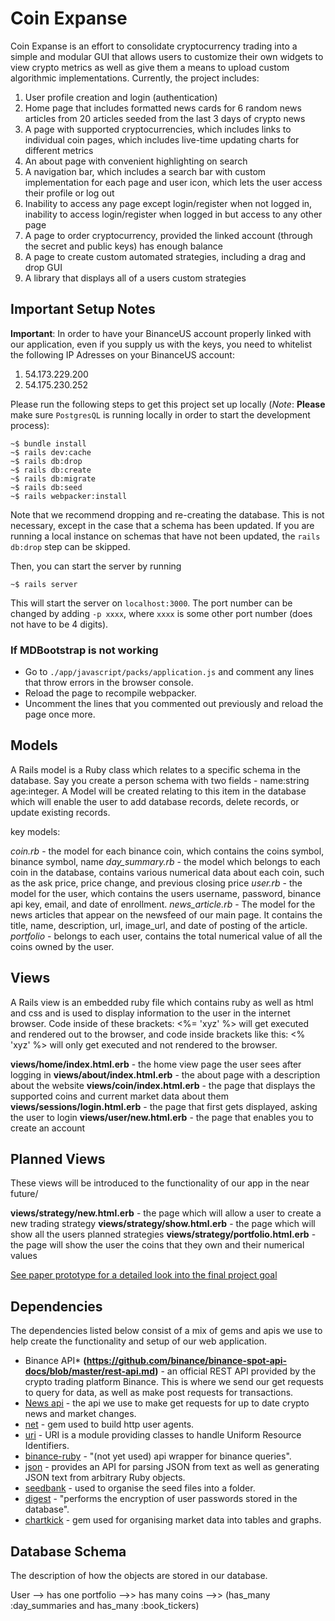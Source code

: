 # Coin Expanse

Coin Expanse is an effort to consolidate cryptocurrency trading into a simple and modular GUI that allows users to customize their own widgets to view crypto metrics as well as give them a means to upload custom algorithmic implementations. Currently, the project includes:

1. User profile creation and login (authentication)
2. Home page that includes formatted news cards for 6 random news articles from 20 articles seeded from the last 3 days of crypto news
3. A page with supported cryptocurrencies, which includes links to individual coin pages, which includes live-time updating charts for different metrics
4. An about page with convenient highlighting on search
5. A navigation bar, which includes a search bar with custom implementation for each page and user icon, which lets the user access their profile or log out
6. Inability to access any page except login/register when not logged in, inability to access login/register when logged in but access to any other page
7. A page to order cryptocurrency, provided the linked account (through the secret and public keys) has enough balance
8. A page to create custom automated strategies, including a drag and drop GUI
9. A library that displays all of a users custom strategies

## Important Setup Notes

**Important**: In order to have your BinanceUS account properly linked with our application, even if you supply us with the keys, you need to whitelist the following IP Adresses on your BinanceUS account:

1. 54.173.229.200
2. 54.175.230.252

Please run the following steps to get this project set up locally (*Note*: **Please** make sure `PostgresQL` is running locally in order to start the development process):

```terminal
~$ bundle install
~$ rails dev:cache
~$ rails db:drop
~$ rails db:create
~$ rails db:migrate
~$ rails db:seed
~$ rails webpacker:install
```

Note that we recommend dropping and re-creating the database. This is not necessary, except in the case that a schema has been updated. If you are running a local instance on schemas that have not been updated, the `rails db:drop` step can be skipped.

Then, you can start the server by running

```terminal
~$ rails server
```

This will start the server on `localhost:3000`. The port number can be changed by adding `-p xxxx`, where `xxxx` is some other port number (does not have to be 4 digits).

### If MDBootstrap is not working

- Go to `./app/javascript/packs/application.js` and comment any lines that throw errors in the browser console.
- Reload the page to recompile webpacker.
- Uncomment the lines that you commented out previously and reload the page once more.

## Models

A Rails model is a Ruby class which relates to a specific schema in the database. Say you create a person schema with two fields - name:string age:integer. A Model will be created relating to this item in the database which will enable the user to add database records, delete records, or update existing records.

key models:

*coin.rb* - the model for each binance coin, which contains the coins symbol, binance symbol, name
*day_summary.rb* - the model which belongs to each coin in the database, contains various numerical data about each coin, such as the ask price, price change, and previous closing price
*user.rb* - the model for the user, which contains the users username, password, binance api key, email, and date of enrollment.
*news_article.rb* - The model for the news articles that appear on the newsfeed of our main page. It contains the title, name, description, url, image_url, and date of posting of the article.
*portfolio* - belongs to each user, contains the total numerical value of all the coins owned by the user.

## Views

A Rails view is an embedded ruby file which contains ruby as well as html and css and is used to display information to the user in the internet browser. Code inside of these brackets: <%= 'xyz' %> will get executed and rendered out to the browser, and code inside brackets like this: <% 'xyz' %> will only get executed and not rendered to the browser.

**views/home/index.html.erb** - the home view page the user sees after logging in
**views/about/index.html.erb** - the about page with a description about the website
**views/coin/index.html.erb** - the page that displays the supported coins and current market data about them
**views/sessions/login.html.erb** - the page that first gets displayed, asking the user to login
**views/user/new.html.erb** - the page that enables you to create an account

## Planned Views

These views will be introduced to the functionality of our app in the near future/ 

**views/strategy/new.html.erb** - the page which will allow a user to create a new trading strategy
**views/strategy/show.html.erb**  - the page which will show all the users planned strategies
**views/strategy/portfolio.html.erb** - the page will show the user the coins that they own and their numerical values


[See paper prototype for a detailed look into the final project goal](paper_prototype.pdf)

## Dependencies 

The dependencies listed below consist of a mix of gems and apis we use to help create the functionality and setup of our web application.

* Binance API* **(https://github.com/binance/binance-spot-api-docs/blob/master/rest-api.md)** - an official REST API provided by the crypto trading platform Binance. This is where we send our get requests to query for data, as well as make post requests for transactions.
* [News api](https://newsapi.org/) - the api we use to make get requests for up to date crypto news and market changes.
* [net](https://github.com/ruby/net-http) - gem used to build http user agents.
* [uri](https://github.com/ruby/uri) - URI is a module providing classes to handle Uniform Resource Identifiers.
* [binance-ruby](https://github.com/Jakenberg/binance-ruby) - "(not yet used) api wrapper for binance queries".
* [json](https://github.com/flori/json) - provides an API for parsing JSON from text as well as generating JSON text from arbitrary Ruby objects.
* [seedbank](https://github.com/james2m/seedbank) - used to organise the seed files into a folder.
* [digest](https://github.com/ruby/digest) - "performs the encryption of user passwords stored in the database".
* [chartkick](https://github.com/ankane/chartkick) - gem used for organising market data into tables and graphs. 

## Database Schema

The description of how the objects are stored in our database.

User --> has one portfolio -->> has many coins -->> (has_many :day_summaries and has_many :book_tickers)
